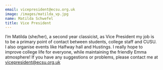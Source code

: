 ```yaml
---
email: vicepresident@ecsu.org.uk
image: /images/matilda_vp.jpg
name: Matilda Schwefel
title: Vice President
---
```


I’m Matilda (she/her), a second year classicist, as Vice President my job is to be a primary point of contact between students, college staff and CUSU. I also organise events like Halfway hall and Hustings.
I really hope to improve college life for everyone, while maintaining the friendly Emma atmosphere! If you have any suggestions or problems, please contact me at vicepresident@ecsu.org.uk